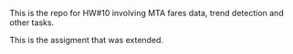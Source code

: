 This is the repo for HW#10 involving MTA fares data, trend detection and other tasks. 

This is the assigment that was extended. 
